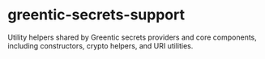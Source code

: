 # greentic-secrets-support

Utility helpers shared by Greentic secrets providers and core components,
including constructors, crypto helpers, and URI utilities.
